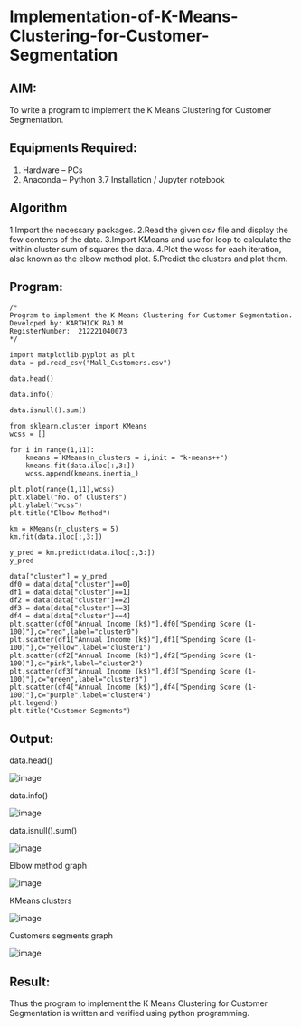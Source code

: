 # Implementation-of-K-Means-Clustering-for-Customer-Segmentation

## AIM:
To write a program to implement the K Means Clustering for Customer Segmentation.

## Equipments Required:
1. Hardware – PCs
2. Anaconda – Python 3.7 Installation / Jupyter notebook

## Algorithm
1.Import the necessary packages.
2.Read the given csv file and display the few contents of the data.
3.Import KMeans and use for loop to calculate the within cluster sum of squares the data.
4.Plot the wcss for each iteration, also known as the elbow method plot.
5.Predict the clusters and plot them.

## Program:
```
/*
Program to implement the K Means Clustering for Customer Segmentation.
Developed by: KARTHICK RAJ M
RegisterNumber:  212221040073
*/
```
```
import matplotlib.pyplot as plt
data = pd.read_csv("Mall_Customers.csv")

data.head()

data.info()

data.isnull().sum()

from sklearn.cluster import KMeans
wcss = []

for i in range(1,11):
    kmeans = KMeans(n_clusters = i,init = "k-means++")
    kmeans.fit(data.iloc[:,3:])
    wcss.append(kmeans.inertia_)

plt.plot(range(1,11),wcss)
plt.xlabel("No. of Clusters")
plt.ylabel("wcss")
plt.title("Elbow Method")

km = KMeans(n_clusters = 5)
km.fit(data.iloc[:,3:])

y_pred = km.predict(data.iloc[:,3:])
y_pred

data["cluster"] = y_pred
df0 = data[data["cluster"]==0]
df1 = data[data["cluster"]==1]
df2 = data[data["cluster"]==2]
df3 = data[data["cluster"]==3]
df4 = data[data["cluster"]==4]
plt.scatter(df0["Annual Income (k$)"],df0["Spending Score (1-100)"],c="red",label="cluster0")
plt.scatter(df1["Annual Income (k$)"],df1["Spending Score (1-100)"],c="yellow",label="cluster1")
plt.scatter(df2["Annual Income (k$)"],df2["Spending Score (1-100)"],c="pink",label="cluster2")
plt.scatter(df3["Annual Income (k$)"],df3["Spending Score (1-100)"],c="green",label="cluster3")
plt.scatter(df4["Annual Income (k$)"],df4["Spending Score (1-100)"],c="purple",label="cluster4")
plt.legend()
plt.title("Customer Segments")
```
## Output:


data.head()

![image](https://github.com/KARTHICKRAJM84/Implementation-of-K-Means-Clustering-for-Customer-Segmentation/assets/128134963/60178ace-9675-4d76-b308-a521f3c181c4)


data.info()


![image](https://github.com/KARTHICKRAJM84/Implementation-of-K-Means-Clustering-for-Customer-Segmentation/assets/128134963/c3d89a84-d1c6-4bff-92fa-a9f6d79e584d)

data.isnull().sum()

![image](https://github.com/KARTHICKRAJM84/Implementation-of-K-Means-Clustering-for-Customer-Segmentation/assets/128134963/47c4bedd-5a9c-4dfe-8b54-40eac45a7394)


Elbow method graph

![image](https://github.com/KARTHICKRAJM84/Implementation-of-K-Means-Clustering-for-Customer-Segmentation/assets/128134963/d62871c6-ea3f-4d63-ad8d-e968c7f186e6)


KMeans clusters


![image](https://github.com/KARTHICKRAJM84/Implementation-of-K-Means-Clustering-for-Customer-Segmentation/assets/128134963/53fb2e74-80ad-4ea7-b363-db514616c062)

Customers segments graph


![image](https://github.com/KARTHICKRAJM84/Implementation-of-K-Means-Clustering-for-Customer-Segmentation/assets/128134963/719edba3-874b-4c33-90dd-5ba94248ea62)

## Result:
Thus the program to implement the K Means Clustering for Customer Segmentation is written and verified using python programming.
